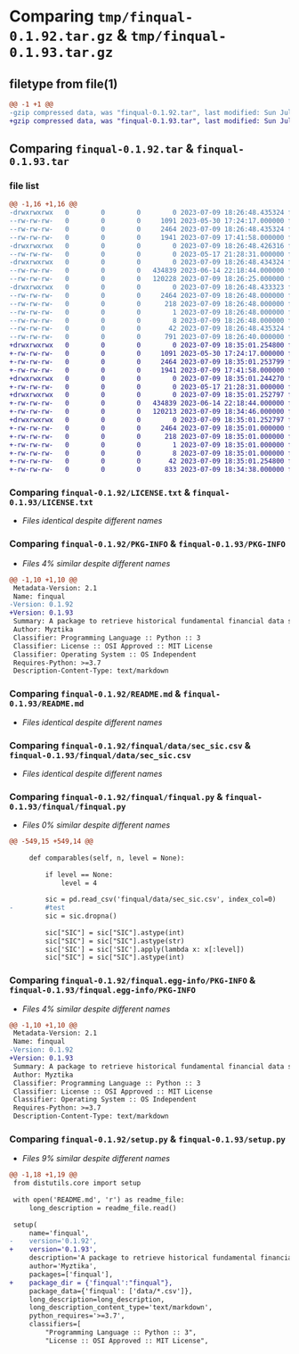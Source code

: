 # Comparing `tmp/finqual-0.1.92.tar.gz` & `tmp/finqual-0.1.93.tar.gz`

## filetype from file(1)

```diff
@@ -1 +1 @@
-gzip compressed data, was "finqual-0.1.92.tar", last modified: Sun Jul  9 18:26:48 2023, max compression
+gzip compressed data, was "finqual-0.1.93.tar", last modified: Sun Jul  9 18:35:01 2023, max compression
```

## Comparing `finqual-0.1.92.tar` & `finqual-0.1.93.tar`

### file list

```diff
@@ -1,16 +1,16 @@
-drwxrwxrwx   0        0        0        0 2023-07-09 18:26:48.435324 finqual-0.1.92/
--rw-rw-rw-   0        0        0     1091 2023-05-30 17:24:17.000000 finqual-0.1.92/LICENSE.txt
--rw-rw-rw-   0        0        0     2464 2023-07-09 18:26:48.435324 finqual-0.1.92/PKG-INFO
--rw-rw-rw-   0        0        0     1941 2023-07-09 17:41:58.000000 finqual-0.1.92/README.md
-drwxrwxrwx   0        0        0        0 2023-07-09 18:26:48.426316 finqual-0.1.92/finqual/
--rw-rw-rw-   0        0        0        0 2023-05-17 21:28:31.000000 finqual-0.1.92/finqual/__init__.py
-drwxrwxrwx   0        0        0        0 2023-07-09 18:26:48.434324 finqual-0.1.92/finqual/data/
--rw-rw-rw-   0        0        0   434839 2023-06-14 22:18:44.000000 finqual-0.1.92/finqual/data/sec_sic.csv
--rw-rw-rw-   0        0        0   120228 2023-07-09 18:26:25.000000 finqual-0.1.92/finqual/finqual.py
-drwxrwxrwx   0        0        0        0 2023-07-09 18:26:48.433323 finqual-0.1.92/finqual.egg-info/
--rw-rw-rw-   0        0        0     2464 2023-07-09 18:26:48.000000 finqual-0.1.92/finqual.egg-info/PKG-INFO
--rw-rw-rw-   0        0        0      218 2023-07-09 18:26:48.000000 finqual-0.1.92/finqual.egg-info/SOURCES.txt
--rw-rw-rw-   0        0        0        1 2023-07-09 18:26:48.000000 finqual-0.1.92/finqual.egg-info/dependency_links.txt
--rw-rw-rw-   0        0        0        8 2023-07-09 18:26:48.000000 finqual-0.1.92/finqual.egg-info/top_level.txt
--rw-rw-rw-   0        0        0       42 2023-07-09 18:26:48.435324 finqual-0.1.92/setup.cfg
--rw-rw-rw-   0        0        0      791 2023-07-09 18:26:40.000000 finqual-0.1.92/setup.py
+drwxrwxrwx   0        0        0        0 2023-07-09 18:35:01.254800 finqual-0.1.93/
+-rw-rw-rw-   0        0        0     1091 2023-05-30 17:24:17.000000 finqual-0.1.93/LICENSE.txt
+-rw-rw-rw-   0        0        0     2464 2023-07-09 18:35:01.253799 finqual-0.1.93/PKG-INFO
+-rw-rw-rw-   0        0        0     1941 2023-07-09 17:41:58.000000 finqual-0.1.93/README.md
+drwxrwxrwx   0        0        0        0 2023-07-09 18:35:01.244270 finqual-0.1.93/finqual/
+-rw-rw-rw-   0        0        0        0 2023-05-17 21:28:31.000000 finqual-0.1.93/finqual/__init__.py
+drwxrwxrwx   0        0        0        0 2023-07-09 18:35:01.252797 finqual-0.1.93/finqual/data/
+-rw-rw-rw-   0        0        0   434839 2023-06-14 22:18:44.000000 finqual-0.1.93/finqual/data/sec_sic.csv
+-rw-rw-rw-   0        0        0   120213 2023-07-09 18:34:46.000000 finqual-0.1.93/finqual/finqual.py
+drwxrwxrwx   0        0        0        0 2023-07-09 18:35:01.252797 finqual-0.1.93/finqual.egg-info/
+-rw-rw-rw-   0        0        0     2464 2023-07-09 18:35:01.000000 finqual-0.1.93/finqual.egg-info/PKG-INFO
+-rw-rw-rw-   0        0        0      218 2023-07-09 18:35:01.000000 finqual-0.1.93/finqual.egg-info/SOURCES.txt
+-rw-rw-rw-   0        0        0        1 2023-07-09 18:35:01.000000 finqual-0.1.93/finqual.egg-info/dependency_links.txt
+-rw-rw-rw-   0        0        0        8 2023-07-09 18:35:01.000000 finqual-0.1.93/finqual.egg-info/top_level.txt
+-rw-rw-rw-   0        0        0       42 2023-07-09 18:35:01.254800 finqual-0.1.93/setup.cfg
+-rw-rw-rw-   0        0        0      833 2023-07-09 18:34:38.000000 finqual-0.1.93/setup.py
```

### Comparing `finqual-0.1.92/LICENSE.txt` & `finqual-0.1.93/LICENSE.txt`

 * *Files identical despite different names*

### Comparing `finqual-0.1.92/PKG-INFO` & `finqual-0.1.93/PKG-INFO`

 * *Files 4% similar despite different names*

```diff
@@ -1,10 +1,10 @@
 Metadata-Version: 2.1
 Name: finqual
-Version: 0.1.92
+Version: 0.1.93
 Summary: A package to retrieve historical fundamental financial data such as income statement, balance sheet, and cash flow statement directly from the SEC with no request caps and fast request rate limits.
 Author: Myztika
 Classifier: Programming Language :: Python :: 3
 Classifier: License :: OSI Approved :: MIT License
 Classifier: Operating System :: OS Independent
 Requires-Python: >=3.7
 Description-Content-Type: text/markdown
```

### Comparing `finqual-0.1.92/README.md` & `finqual-0.1.93/README.md`

 * *Files identical despite different names*

### Comparing `finqual-0.1.92/finqual/data/sec_sic.csv` & `finqual-0.1.93/finqual/data/sec_sic.csv`

 * *Files identical despite different names*

### Comparing `finqual-0.1.92/finqual/finqual.py` & `finqual-0.1.93/finqual/finqual.py`

 * *Files 0% similar despite different names*

```diff
@@ -549,15 +549,14 @@
 
     def comparables(self, n, level = None):
 
         if level == None:
             level = 4
 
         sic = pd.read_csv('finqual/data/sec_sic.csv', index_col=0)
-        #test
         sic = sic.dropna()
 
         sic["SIC"] = sic["SIC"].astype(int)
         sic["SIC"] = sic["SIC"].astype(str)
         sic['SIC'] = sic['SIC'].apply(lambda x: x[:level])
         sic["SIC"] = sic["SIC"].astype(int)
```

### Comparing `finqual-0.1.92/finqual.egg-info/PKG-INFO` & `finqual-0.1.93/finqual.egg-info/PKG-INFO`

 * *Files 4% similar despite different names*

```diff
@@ -1,10 +1,10 @@
 Metadata-Version: 2.1
 Name: finqual
-Version: 0.1.92
+Version: 0.1.93
 Summary: A package to retrieve historical fundamental financial data such as income statement, balance sheet, and cash flow statement directly from the SEC with no request caps and fast request rate limits.
 Author: Myztika
 Classifier: Programming Language :: Python :: 3
 Classifier: License :: OSI Approved :: MIT License
 Classifier: Operating System :: OS Independent
 Requires-Python: >=3.7
 Description-Content-Type: text/markdown
```

### Comparing `finqual-0.1.92/setup.py` & `finqual-0.1.93/setup.py`

 * *Files 9% similar despite different names*

```diff
@@ -1,18 +1,19 @@
 from distutils.core import setup
 
 with open('README.md', 'r') as readme_file:
     long_description = readme_file.read()
 
 setup(
     name='finqual',
-    version='0.1.92',
+    version='0.1.93',
     description='A package to retrieve historical fundamental financial data such as income statement, balance sheet, and cash flow statement directly from the SEC with no request caps and fast request rate limits.',
     author='Myztika',
     packages=['finqual'],
+    package_dir = {'finqual':"finqual"},
     package_data={'finqual': ['data/*.csv']},
     long_description=long_description,
     long_description_content_type='text/markdown',
     python_requires='>=3.7',
     classifiers=[
         "Programming Language :: Python :: 3",
         "License :: OSI Approved :: MIT License",
```

